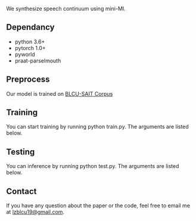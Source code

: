 We synthesize speech continuum using mini-MI.


## Dependancy
- python 3.6+
- pytorch 1.0+
- pyworld 
- praat-parselmouth

## Preprocess
Our model is trained on [BLCU-SAIT Corpus](https://ieeexplore.ieee.org/abstract/document/7919008)

## Training
You can start training by running python train.py. The arguments are listed below.

## Testing
You can inference by running python test.py. The arguments are listed below.

## Contact
If you have any question about the paper or the code, feel free to email me at lzblcu19@gmail.com.
